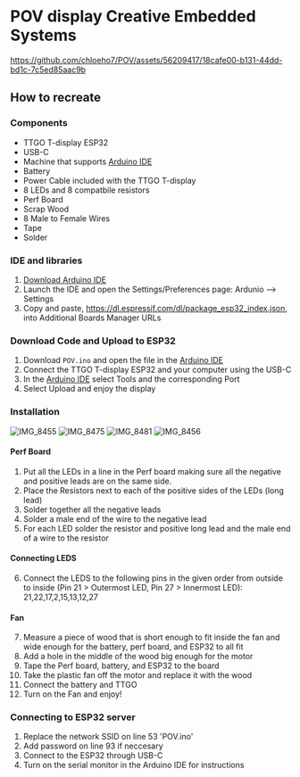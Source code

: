 # POV display Creative Embedded Systems


https://github.com/chloeho7/POV/assets/56209417/18cafe00-b131-44dd-bd1c-7c5ed85aac9b


## How to recreate

### Components
- TTGO T-display ESP32
- USB-C
- Machine that supports [Arduino IDE](https://www.arduino.cc/en/software)
- Battery
- Power Cable included with the TTGO T-display
- 8 LEDs and 8 compatbile resistors
- Perf Board
- Scrap Wood
- 8 Male to Female Wires
- Tape
- Solder

### IDE and libraries
1. [Download Arduino IDE](https://www.arduino.cc/en/software)
2. Launch the IDE and open the Settings/Preferences page: Ardunio --> Settings
3. Copy and paste, https://dl.espressif.com/dl/package_esp32_index.json, into Additional Boards Manager URLs

### Download Code and Upload to ESP32
1. Download `POV.ino` and open the file in the [Arduino IDE](https://www.arduino.cc/en/software)
2. Connect the TTGO T-display ESP32 and your computer using the USB-C
3. In the [Arduino IDE](https://www.arduino.cc/en/software) select Tools and the corresponding Port
4. Select Upload and enjoy the display

### Installation
![IMG_8455](https://github.com/chloeho7/POV/assets/56209417/dde83046-c54d-46e9-a8d7-f5d8049e3eb7)
![IMG_8475](https://github.com/chloeho7/POV/assets/56209417/ed0661de-dcfb-455d-9daf-d762c874ee9f)
![IMG_8481](https://github.com/chloeho7/POV/assets/56209417/99a32b32-71af-41ef-ba53-9b4335089d51)
![IMG_8456](https://github.com/chloeho7/POV/assets/56209417/87f47d68-3fa4-4839-8565-99511109db9d)



#### Perf Board
1. Put all the LEDs in a line in the Perf board making sure all the negative and positive leads are on the same side.
2. Place the Resistors next to each of the positive sides of the LEDs (long lead)
3. Solder together all the negative leads
4. Solder a male end of the wire to the negative lead
5. For each LED solder the resistor and positive long lead and the male end of a wire to the resistor

#### Connecting LEDS
6. Connect the LEDS to the following pins in the given order from outside to inside (Pin 21 > Outermost LED, Pin 27 > Innermost LED):
21,22,17,2,15,13,12,27

#### Fan 
7. Measure a piece of wood that is short enough to fit inside the fan and wide enough for the battery, perf board, and ESP32 to all fit
8. Add a hole in the middle of the wood big enough for the motor
9. Tape the Perf board, battery, and ESP32 to the board
10. Take the plastic fan off the motor and replace it with the wood
11. Connect the battery and TTGO
12. Turn on the Fan and enjoy!

### Connecting to ESP32 server
1. Replace the network SSID on line 53 'POV.ino'
2. Add password on line 93 if neccesary
3. Connect to the ESP32 through USB-C
4. Turn on the serial monitor in the Arduino IDE for instructions





